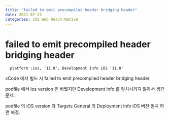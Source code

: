 ```yaml
---
title: "failed to emit precompiled header bridging header"
date: 2021-07-22
categories: iOS Web React-Native
---
```


# failed to emit precompiled header bridging header

      platform :ios, '11.0', Development Info iOS '11.0'

xCode 에서 빌드 시 failed to emit precompiled header bridging header

podfile 에서 ios version 은 바꿨지만 Development Info 를 일치시키지 않아서 생긴 문제.

podfile 의 iOS version 과 Targets General 의 Deployment Info iOS 버전 일치 하면 해결.

